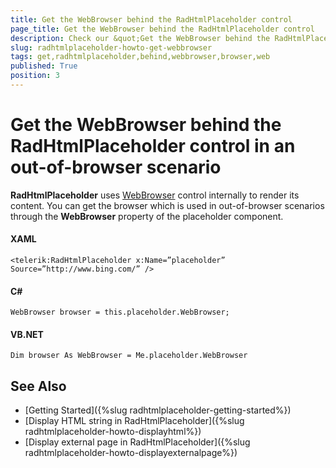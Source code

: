 ```yaml
---
title: Get the WebBrowser behind the RadHtmlPlaceholder control
page_title: Get the WebBrowser behind the RadHtmlPlaceholder control
description: Check our &quot;Get the WebBrowser behind the RadHtmlPlaceholder control&quot; documentation article for the RadHtmlPlaceholder WPF control.
slug: radhtmlplaceholder-howto-get-webbrowser
tags: get,radhtmlplaceholder,behind,webbrowser,browser,web
published: True
position: 3
---
```


# Get the WebBrowser behind the RadHtmlPlaceholder control in an out-of-browser scenario

__RadHtmlPlaceholder__ uses [WebBrowser](http://msdn.microsoft.com/en-us/library/system.windows.controls.webbrowser(v=vs.95).aspx) control internally to render its content. You can get the browser which is used in out-of-browser scenarios through the __WebBrowser__ property of the placeholder component.

#### __XAML__
	<telerik:RadHtmlPlaceholder x:Name=”placeholder” Source=”http://www.bing.com/” />
	
#### __C#__
	WebBrowser browser = this.placeholder.WebBrowser;
	
#### __VB.NET__
	Dim browser As WebBrowser = Me.placeholder.WebBrowser

## See Also
 * [Getting Started]({%slug radhtmlplaceholder-getting-started%})
 * [Display HTML string in RadHtmlPlaceholder]({%slug radhtmlplaceholder-howto-displayhtml%})
 * [Display external page in RadHtmlPlaceholder]({%slug radhtmlplaceholder-howto-displayexternalpage%})